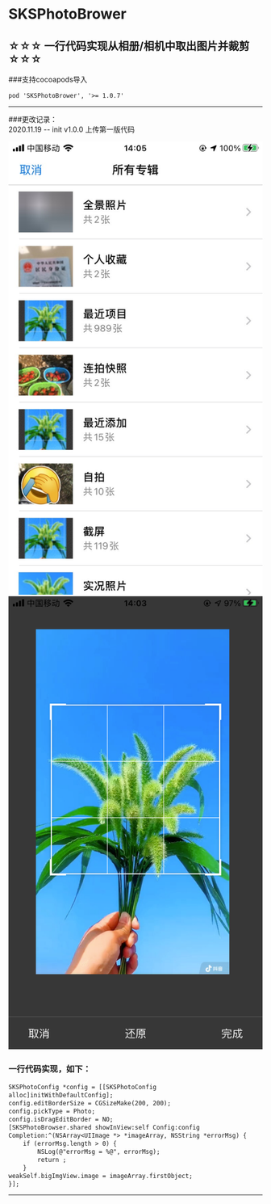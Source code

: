 # SKSPhotoBrower
## ☆☆☆ 一行代码实现从相册/相机中取出图片并裁剪 ☆☆☆

###支持cocoapods导入

    pod 'SKSPhotoBrower', '>= 1.0.7'

---------------------------------------------------------------------------------------------------------------

###更改记录：  
2020.11.19 -- init v1.0.0   上传第一版代码    

![](https://github.com/CoderChan/SKSPhotoBrowser/blob/main/IMG_6048.JPG?raw=true)
![](https://github.com/CoderChan/SKSPhotoBrowser/blob/main/IMG_6046.jpg?raw=true)

### 一行代码实现，如下：


    SKSPhotoConfig *config = [[SKSPhotoConfig alloc]initWithDefaultConfig];
    config.editBorderSize = CGSizeMake(200, 200);
    config.pickType = Photo;
    config.isDragEditBorder = NO;
    [SKSPhotoBrowser.shared showInView:self Config:config Completion:^(NSArray<UIImage *> *imageArray, NSString *errorMsg) {
        if (errorMsg.length > 0) {
            NSLog(@"errorMsg = %@", errorMsg);
            return ;
        }
    weakSelf.bigImgView.image = imageArray.firstObject;
    }];

---------------------------------------------------------------------------------------------------------------
